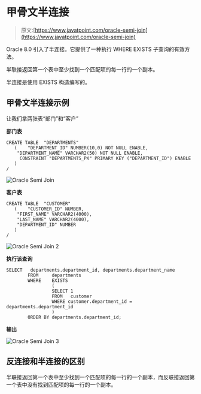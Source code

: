# 甲骨文半连接

> 原文:[https://www.javatpoint.com/oracle-semi-join](https://www.javatpoint.com/oracle-semi-join)

Oracle 8.0 引入了半连接。它提供了一种执行 WHERE EXISTS 子查询的有效方法。

半联接返回第一个表中至少找到一个匹配项的每一行的一个副本。

半连接是使用 EXISTS 构造编写的。

## 甲骨文半连接示例

让我们拿两张表“部门”和“客户”

**部门表**

```
CREATE TABLE  "DEPARTMENTS" 
   (	"DEPARTMENT_ID" NUMBER(10,0) NOT NULL ENABLE, 
	"DEPARTMENT_NAME" VARCHAR2(50) NOT NULL ENABLE, 
	 CONSTRAINT "DEPARTMENTS_PK" PRIMARY KEY ("DEPARTMENT_ID") ENABLE
   )
/

```

![Oracle Semi Join](../Images/8f2979116cb0ced4a0eccf82d3f428bc.png)

**客户表**

```
CREATE TABLE  "CUSTOMER" 
   (	"CUSTOMER_ID" NUMBER, 
	"FIRST_NAME" VARCHAR2(4000), 
	"LAST_NAME" VARCHAR2(4000), 
	"DEPARTMENT_ID" NUMBER
   )
/

```

![Oracle Semi Join 2](../Images/6d52ee686e55cda3778fcf3d791ddc14.png)

**执行该查询**

```
SELECT   departments.department_id, departments.department_name
        FROM     departments
        WHERE    EXISTS
                 (
                 SELECT 1
                 FROM   customer
                 WHERE customer.department_id = departments.department_id
                 )
        ORDER BY departments.department_id;

```

**输出**

![Oracle Semi Join 3](../Images/fd4247055c19f2c8a33d63c9dcdcc593.png)

## 反连接和半连接的区别

半联接返回第一个表中至少找到一个匹配项的每一行的一个副本，而反联接返回第一个表中没有找到匹配项的每一行的一个副本。